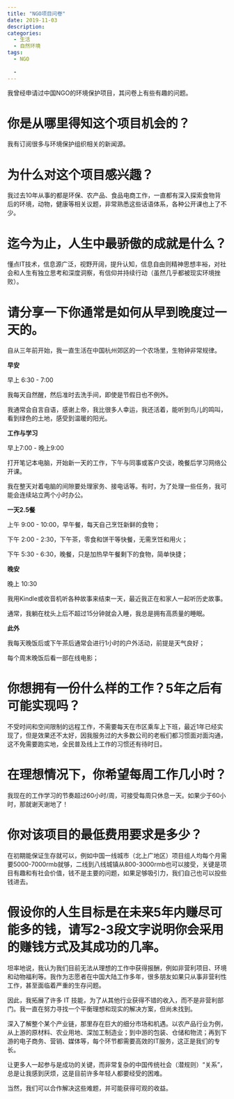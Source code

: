```yaml
---
title: "NGO项目问卷"
date: 2019-11-03
description:
categories:
  - 生活
  - 自然环境
tags:
  - NGO
  
  -
---
```


我曾经申请过中国NGO的环境保护项目，其问卷上有些有趣的问题。


# 你是从哪里得知这个项目机会的？

我有订阅很多与环境保护组织相关的新闻源。

# 为什么对这个项目感兴趣？

我过去10年从事的都是环保、农产品、食品电商工作，一直都有深入探索食物背后的环境，动物，健康等相关议题，非常熟悉这些话语体系，各种公开课也上了不少。

# 迄今为止，人生中最骄傲的成就是什么？

懂点IT技术，信息源广泛，视野开阔，提升认知，信息自由则精神思想丰裕，对社会和人生有独立思考和深度洞察，有信仰并持续行动（虽然几乎都被现实环境挫败）。

# 请分享一下你通常是如何从早到晚度过一天的。

自从三年前开始，我一直生活在中国杭州郊区的一个农场里，生物钟非常规律。

**早安**

早上 6:30 - 7:00

我每天自然醒，然后准时去洗手间，即使是节假日也不例外。

我通常会自言自语，感谢上帝，我比很多人幸运，我还活着，能听到鸟儿的鸣叫，看到绿色的土地，感受到温暖的阳光。

**工作与学习**

早上7:00 - 晚上9:00

打开笔记本电脑，开始新一天的工作，下午与同事或客户交谈，晚餐后学习网络公开课。

我在整天对着电脑的间隙要处理家务、接电话等。有时，为了处理一些任务，我可能会连续站立两个小时办公。

**一天2.5餐**

上午 9:00 - 10:00，早午餐，每天自己烹饪新鲜的食物；

下午 2:00 - 2:30，下午茶，零食和饼干等快餐，无需烹饪和用火；

下午 5:30 - 6:30，晚餐，只是加热早午餐剩下的食物，简单快捷；

**晚安**

晚上 10:30

我用Kindle或收音机听各种故事来结束一天，最近我正在和家人一起听历史故事。

通常，我躺在枕头上后不超过15分钟就会入睡，我总是拥有高质量的睡眠。

**此外**

我每天晚饭后或下午茶后通常会进行1小时的户外活动，前提是天气良好；

每个周末晚饭后看一部在线电影；


# 你想拥有一份什么样的工作？5年之后有可能实现吗？

不受时间和空间限制的远程工作，不需要每天在市区乘车上下班，最近1年已经实现了，但是效果还不太好，因我服务过的大多数公司的老板们都习惯面对面沟通，这不免需要跑实地，全民普及线上工作的习惯还有待时日。

# 在理想情况下，你希望每周工作几小时？

我现在的工作学习的节奏超过60小时/周，可接受每周只休息一天。如果少于60小时，那就谢天谢地了！

# 你对该项目的最低费用要求是多少？

在初期能保证生存就可以，例如中国一线城市（北上广地区）项目组人均每个月需要5000-7000rmb就够，二线到八线城镇从800-3000rmb也可以接受，关键是项目有趣和有社会价值，钱不是主要的问题，如果足够吸引力，我们自己也可以投些钱进去。

# 假设你的人生目标是在未来5年内赚尽可能多的钱，请写2-3段文字说明你会采用的赚钱方式及其成功的几率。

坦率地说，我认为我们目前无法从理想的工作中获得报酬，例如非营利项目、环境和动物福利等。我作为志愿者在中国大陆工作多年，很多朋友如果只从事非营利性工作，甚至面临着严重的生存问题。

因此，我拓展了许多 IT 技能，为了从其他行业获得不错的收入，而不是非营利部门。我一直在努力寻找一个平衡理想和现实的解决方案，但尚未找到。

深入了解整个某个产业链，那里存在巨大的细分市场和机遇。以农产品行业为例，从上游的原材料、农业用地、深加工制造业；到中游的包装、仓储和物流；再到下游的电子商务、营销、媒体等，每个环节都需要高效的IT服务，这正是我们的专长。

让更多人一起参与是成功的关键，而非常复杂的中国传统社会（潜规则）“关系”，总是让我感到厌烦，这是目前许多年轻人都要经受的困难。

当然，我们可以合作解决这些难题，并可能获得可观的收益。
